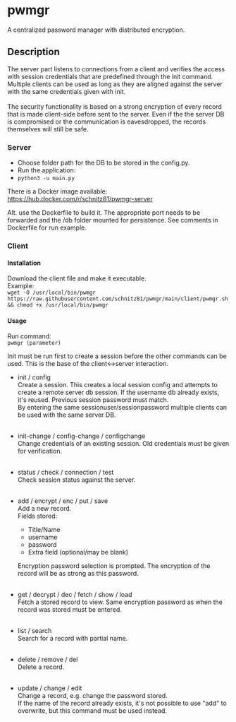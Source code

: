 # pwmgr
A centralized password manager with distributed encryption.

## Description
The server part listens to connections from a client and verifies the access with session credentials that are predefined through the init command. Multiple clients can be used as long as they are aligned  against the server with the same credentials given with init. 
<br><br>The security functionality is based on a strong encryption of every record that is made client-side before sent to the server. Even if the the server DB is compromised or the communication is eavesdropped, the records themselves will still be safe.

### Server
- Choose folder path for the DB to be stored in the config.py.
- Run the application: 
- ```python3 -u main.py```

There is a Docker image available:
https://hub.docker.com/r/schnitz81/pwmgr-server

Alt. use the Dockerfile to build it. The appropriate port needs to be forwarded and the /db folder mounted for persistence. See comments in Dockerfile for run example.


### Client

#### Installation
Download the client file and make it executable.<br>
Example:<br>
```wget -O /usr/local/bin/pwmgr https://raw.githubusercontent.com/schnitz81/pwmgr/main/client/pwmgr.sh && chmod +x /usr/local/bin/pwmgr```

#### Usage

Run command:<br> 
```pwmgr (parameter)```

Init must be run first to create a session before the other commands can be used. This is the base of the client<->server interaction. 

- init / config<br>
  Create a session. This creates a local session config and attempts to create a remote server db session. If the username db already exists, it's reused. Previous session password must match.<br>
  By entering the same sessionuser/sessionpassword  multiple clients can be used with the same server DB.<br><br>
- init-change / config-change / configchange<br>
  Change credentials of an existing session. Old credentials must be given for verification.<br><br>
- status / check / connection / test<br>
  Check session status against the server.<br><br>
- add / encrypt / enc / put / save<br>
  Add a new record.<br>
  Fields stored:<br>
  - Title/Name
  - username
  - password
  - Extra field (optional/may be blank)

  Encryption password selection is prompted. The encryption of the record will be as strong as this password.<br><br> 
- get / decrypt / dec / fetch / show / load<br>
  Fetch a stored record to view. Same encryption password as when the record was stored must be entered.<br><br>  
- list / search<br>
  Search for a record with partial name.<br><br>
- delete / remove / del<br>
  Delete a record.<br><br>
- update / change / edit<br>
  Change a record, e.g. change the password stored.<br>
  If the name of the record already exists, it's not possible to use "add" to overwrite, but this command must be used instead. 
